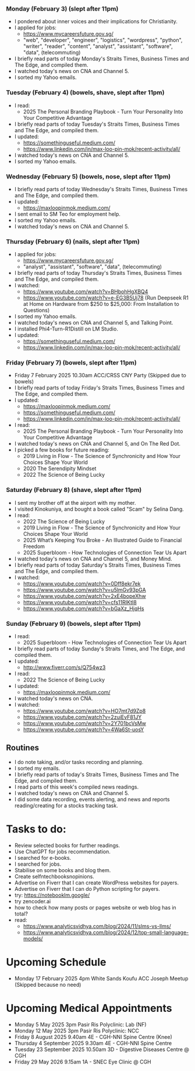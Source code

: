 ### Monday (February 3) (slept after 11pm)
- I pondered about inner voices and their implications for Christianity.
- I applied for jobs:
    - https://www.mycareersfuture.gov.sg/
    - "web", "developer", "engineer", "logistics", "wordpress", "python", "writer", "reader", "content", "analyst", "assistant", "software", "data", (telecommuting)
- I briefly read parts of today Monday's Straits Times, Business Times and The Edge, and compiled them.
- I watched today's news on CNA and Channel 5.
- I sorted my Yahoo emails.

### Tuesday (February 4) (bowels, shave, slept after 11pm)
- I read:
    - 2025 The Personal Branding Playbook - Turn Your Personality Into Your Competitive Advantage
- I briefly read parts of today Tuesday's Straits Times, Business Times and The Edge, and compiled them.
- I updated:
    - https://somethinguseful.medium.com/
    - https://www.linkedin.com/in/max-loo-pin-mok/recent-activity/all/
- I watched today's news on CNA and Channel 5.
- I sorted my Yahoo emails.

### Wednesday (February 5) (bowels, nose, slept after 11pm)
- I briefly read parts of today Wednesday's Straits Times, Business Times and The Edge, and compiled them.
- I updated:
    - https://maxloopinmok.medium.com/
- I sent email to SM Teo for employment help.
- I sorted my Yahoo emails.
- I watched today's news on CNA and Channel 5.

### Thursday (February 6) (nails, slept after 11pm)
- I applied for jobs:
    - https://www.mycareersfuture.gov.sg/
    - "analyst", "assistant", "software", "data", (telecommuting)
- I briefly read parts of today Thursday's Straits Times, Business Times and The Edge, and compiled them.
- I watched:
    - https://www.youtube.com/watch?v=BHbohHgXBQ4
    - https://www.youtube.com/watch?v=e-EG3B5Uj78 (Run Deepseek R1 at Home on Hardware from $250 to $25,000: From Installation to Questions)
- I sorted my Yahoo emails.
- I watched today's news on CNA and Channel 5, and Talking Point.
- I installed Phi4-Turn-R1Distill on LM Studio.
- I updated:
    - https://somethinguseful.medium.com/
    - https://www.linkedin.com/in/max-loo-pin-mok/recent-activity/all/

### Friday (February 7) (bowels, slept after 11pm)
- Friday 7 February 2025 10.30am ACC/CRSS CNY Party (Skipped due to bowels)
- I briefly read parts of today Friday's Straits Times, Business Times and The Edge, and compiled them.
- I updated:
    - https://maxloopinmok.medium.com/
    - https://somethinguseful.medium.com/
    - https://www.linkedin.com/in/max-loo-pin-mok/recent-activity/all/
- I read:
    - 2025 The Personal Branding Playbook - Turn Your Personality Into Your Competitive Advantage
- I watched today's news on CNA and Channel 5, and On The Red Dot.
- I picked a few books for future reading:
    - 2019 Living in Flow - The Science of Synchronicity and How Your Choices Shape Your World
    - 2020 The Serendipity Mindset
    - 2022 The Science of Being Lucky

### Saturday (February 8) (shave, slept after 11pm)
- I sent my brother off at the airport with my mother.
- I visited Kinokuniya, and bought a book called "Scam" by Selina Dang.
- I read:
    - 2022 The Science of Being Lucky
    - 2019 Living in Flow - The Science of Synchronicity and How Your Choices Shape Your World
    - 2025 What’s Keeping You Broke - An Illustrated Guide to Financial Freedom
    - 2025 Superbloom - How Technologies of Connection Tear Us Apart
- I watched today's news on CNA and Channel 5, and Money Mind.
- I briefly read parts of today Saturday's Straits Times, Business Times and The Edge, and compiled them.
- I watched:
    - https://www.youtube.com/watch?v=0Dff8ekr7ek
    - https://www.youtube.com/watch?v=u5lmGv93pGA
    - https://www.youtube.com/watch?v=2xE4bopeXhw
    - https://www.youtube.com/watch?v=cfs11RIKtI8
    - https://www.youtube.com/watch?v=bGaXz_HjqHs

### Sunday (February 9) (bowels, slept after 11pm)
- I read:
    - 2025 Superbloom - How Technologies of Connection Tear Us Apart
- I briefly read parts of today Sunday's Straits Times, and The Edge, and compiled them.
- I updated:
    - http://www.fiverr.com/s/Q754wz3
- I read:
    - 2022 The Science of Being Lucky
- I updated:
    - https://maxloopinmok.medium.com/
- I watched today's news on CNA.
- I watched:
    - https://www.youtube.com/watch?v=HO7mt7d9Zp8
    - https://www.youtube.com/watch?v=2zuiEvF81JY
    - https://www.youtube.com/watch?v=2Y701bcVsMw
    - https://www.youtube.com/watch?v=4Wa6St-uosY



## Routines
- I do note taking, and/or tasks recording and planning.
- I sorted my emails.
- I briefly read parts of today's Straits Times, Business Times and The Edge, and compiled them.
- I read parts of this week's compiled news readings.
- I watched today's news on CNA and Channel 5.
- I did some data recording, events alerting, and news and reports reading/creating for a stocks tracking task.

# Tasks to do:
- Review selected books for further readings.
- Use ChatGPT for jobs recommendation.
- I searched for e-books.
- I searched for jobs.
- Stabilise on some books and blog them.
- Create selfntechbooksnopinions.
- Advertise on Fiverr that I can create WordPress websites for payers.
- Advertise on Fiverr that I can do Python scripting for payers.
- try: https://notebooklm.google/
- try zencoder.ai
- how to check how many posts or pages website or web blog has in total?
- read:
    - https://www.analyticsvidhya.com/blog/2024/11/slms-vs-llms/
    - https://www.analyticsvidhya.com/blog/2024/12/top-small-language-models/

# Upcoming Schedule
- Monday 17 February 2025 4pm White Sands Koufu ACC Joseph Meetup (Skipped because no need)

# Upcoming Medical Appointments
- Monday 5 May 2025 3pm Pasir Ris Polyclinic: Lab (NF)
- Monday 12 May 2025 3pm Pasir Ris Polyclinic: NCC
- Friday 8 August 2025 9.40am 4E - CGH-NNI Spine Centre (Knee)
- Thursday 4 September 2025 9.30am 4E - CGH-NNI Spine Centre
- Tuesday 23 September 2025 10.50am 3D - Digestive Diseases Centre @ CGH
- Friday 29 May 2026 9.15am 1A - SNEC Eye Clinic @ CGH
